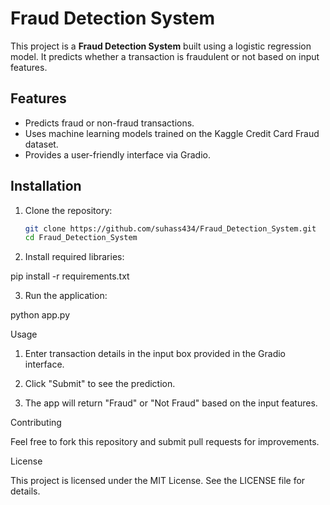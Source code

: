 # Fraud Detection System

This project is a **Fraud Detection System** built using a logistic regression model. It predicts whether a transaction is fraudulent or not based on input features.

## Features
- Predicts fraud or non-fraud transactions.
- Uses machine learning models trained on the Kaggle Credit Card Fraud dataset.
- Provides a user-friendly interface via Gradio.

## Installation
1. Clone the repository:
   ```bash
   git clone https://github.com/suhass434/Fraud_Detection_System.git
   cd Fraud_Detection_System

2. Install required libraries:

pip install -r requirements.txt


3. Run the application:

python app.py



Usage

1. Enter transaction details in the input box provided in the Gradio interface.


2. Click "Submit" to see the prediction.


3. The app will return "Fraud" or "Not Fraud" based on the input features.


Contributing

Feel free to fork this repository and submit pull requests for improvements.

License

This project is licensed under the MIT License. See the LICENSE file for details.

